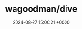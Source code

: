 ---
title: "wagoodman/dive"
link: "https://github.com/wagoodman/dive"
date: "2024-08-27 15:00:21 +0000"
description: "A tool for exploring each layer in a docker image"
category: "github"
---